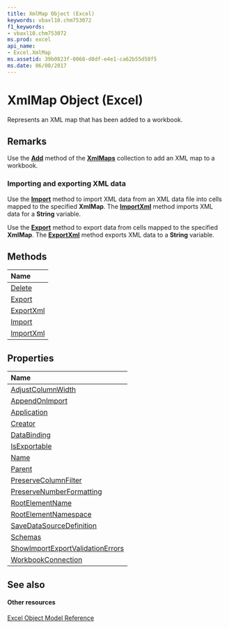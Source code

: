 ```yaml
---
title: XmlMap Object (Excel)
keywords: vbaxl10.chm753072
f1_keywords:
- vbaxl10.chm753072
ms.prod: excel
api_name:
- Excel.XmlMap
ms.assetid: 39b0823f-0068-d8df-e4e1-ca62b55d58f5
ms.date: 06/08/2017
---
```



# XmlMap Object (Excel)

Represents an XML map that has been added to a workbook.


## Remarks

Use the **[Add](xmlmaps-add-method-excel.md)** method of the **[XmlMaps](xmlmaps-object-excel.md)** collection to add an XML map to a workbook.


### Importing and exporting XML data

Use the **[Import](xmlmap-import-method-excel.md)** method to import XML data from an XML data file into cells mapped to the specified **XmlMap**. The **[ImportXml](xmlmap-importxml-method-excel.md)** method imports XML data for a **String** variable.

Use the **[Export](xmlmap-export-method-excel.md)** method to export data from cells mapped to the specified **XmlMap**. The **[ExportXml](xmlmap-exportxml-method-excel.md)** method exports XML data to a **String** variable.


## Methods



|**Name**|
|:-----|
|[Delete](xmlmap-delete-method-excel.md)|
|[Export](xmlmap-export-method-excel.md)|
|[ExportXml](xmlmap-exportxml-method-excel.md)|
|[Import](xmlmap-import-method-excel.md)|
|[ImportXml](xmlmap-importxml-method-excel.md)|

## Properties



|**Name**|
|:-----|
|[AdjustColumnWidth](xmlmap-adjustcolumnwidth-property-excel.md)|
|[AppendOnImport](xmlmap-appendonimport-property-excel.md)|
|[Application](xmlmap-application-property-excel.md)|
|[Creator](xmlmap-creator-property-excel.md)|
|[DataBinding](xmlmap-databinding-property-excel.md)|
|[IsExportable](xmlmap-isexportable-property-excel.md)|
|[Name](xmlmap-name-property-excel.md)|
|[Parent](xmlmap-parent-property-excel.md)|
|[PreserveColumnFilter](xmlmap-preservecolumnfilter-property-excel.md)|
|[PreserveNumberFormatting](xmlmap-preservenumberformatting-property-excel.md)|
|[RootElementName](xmlmap-rootelementname-property-excel.md)|
|[RootElementNamespace](xmlmap-rootelementnamespace-property-excel.md)|
|[SaveDataSourceDefinition](xmlmap-savedatasourcedefinition-property-excel.md)|
|[Schemas](xmlmap-schemas-property-excel.md)|
|[ShowImportExportValidationErrors](xmlmap-showimportexportvalidationerrors-property-excel.md)|
|[WorkbookConnection](xmlmap-workbookconnection-property-excel.md)|

## See also


#### Other resources


[Excel Object Model Reference](http://msdn.microsoft.com/library/11ea8598-8a20-92d5-f98b-0da04263bf2c%28Office.15%29.aspx)
